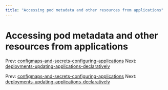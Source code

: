 ```yaml
---
title: "Accessing pod metadata and other resources from applications"
---
```


# Accessing pod metadata and other resources from applications

Prev: [configmaps-and-secrets-configuring-applications](configmaps-and-secrets-configuring-applications.md)
Next: [deployments-updating-applications-declaratively](deployments-updating-applications-declaratively.md)

Prev: [configmaps-and-secrets-configuring-applications](configmaps-and-secrets-configuring-applications.md)
Next: [deployments-updating-applications-declaratively](deployments-updating-applications-declaratively.md)
